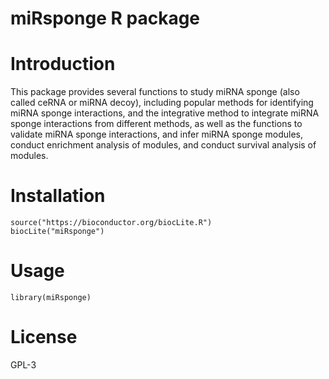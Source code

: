 # miRsponge R package

# Introduction
This package provides several functions to study miRNA sponge (also called ceRNA or miRNA decoy), including popular methods for identifying miRNA sponge interactions, and the integrative method to integrate miRNA sponge interactions from different methods, as well as the functions to validate miRNA sponge interactions, and infer miRNA sponge modules, conduct enrichment analysis of modules, and conduct survival analysis of modules.

# Installation
```{r echo=FALSE, results='hide', message=FALSE}
source("https://bioconductor.org/biocLite.R")
biocLite("miRsponge")
```

# Usage
```{r echo=FALSE, results='hide', message=FALSE}
library(miRsponge)
```

# License
GPL-3

